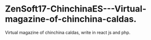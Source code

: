 # ZenSoft17-ChinchinaES---Virtual-magazine-of-chinchina-caldas.
Virtual magazine of chinchina caldas, write in react js and php.
